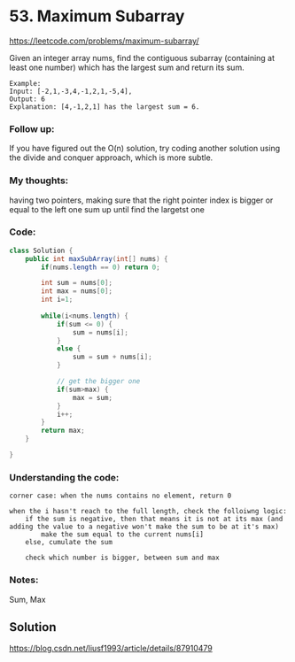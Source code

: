 # 53. Maximum Subarray 

https://leetcode.com/problems/maximum-subarray/


Given an integer array nums, find the contiguous subarray (containing at least one number) which has the largest sum and return its sum.

```
Example:
Input: [-2,1,-3,4,-1,2,1,-5,4],
Output: 6
Explanation: [4,-1,2,1] has the largest sum = 6.
```

### Follow up:
If you have figured out the O(n) solution, try coding another solution using the divide and conquer approach, which is more subtle.


### My thoughts: 
having two pointers, making sure that the right pointer index is bigger or equal to the left one
sum up until find the largetst one 


### Code: 
```java
class Solution {
    public int maxSubArray(int[] nums) {
        if(nums.length == 0) return 0; 

        int sum = nums[0]; 
        int max = nums[0]; 
        int i=1; 
        
        while(i<nums.length) {
            if(sum <= 0) {
                sum = nums[i]; 
            }
            else {
                sum = sum + nums[i]; 
            }

            // get the bigger one
            if(sum>max) {
                max = sum; 
            }
            i++; 
        }
        return max; 
    }

}
```

### Understanding the code: 
```
corner case: when the nums contains no element, return 0

when the i hasn't reach to the full length, check the folloiwng logic: 
    if the sum is negative, then that means it is not at its max (and adding the value to a negative won't make the sum to be at it's max)
        make the sum equal to the current nums[i] 
    else, cumulate the sum 

    check which number is bigger, between sum and max 
``` 

### Notes: 
Sum, Max 

## Solution
https://blog.csdn.net/liusf1993/article/details/87910479

